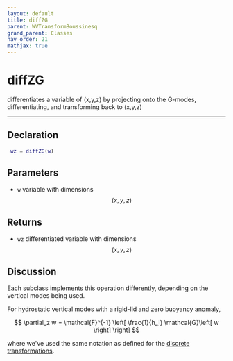 ```yaml
---
layout: default
title: diffZG
parent: WVTransformBoussinesq
grand_parent: Classes
nav_order: 21
mathjax: true
---
```


#  diffZG

differentiates a variable of (x,y,z) by projecting onto the G-modes, differentiating, and transforming back to (x,y,z)


---

## Declaration
```matlab
 wz = diffZG(w)
```
## Parameters
+ `w`  variable with dimensions $$(x,y,z)$$

## Returns
+ `wz`  differentiated variable with dimensions $$(x,y,z)$$

## Discussion

Each subclass implements this operation differently, depending on the vertical modes being used.

For hydrostatic vertical modes with a rigid-lid and zero buoyancy anomaly,

$$
\partial_z w = \mathcal{F}^{-1} \left[ \frac{1}{h_j} \mathcal{G}\left[ w \right] \right]
$$

where we've used the same notation as defined for the [discrete transformations](/mathematical-introduction/transformations.html).

